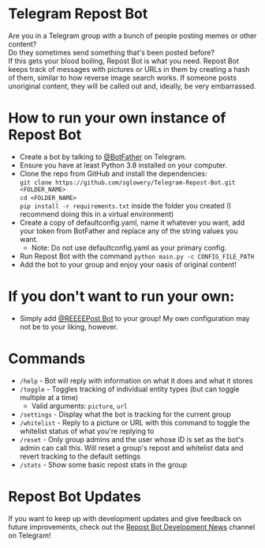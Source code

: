 # Telegram Repost Bot
Are you in a Telegram group with a bunch of people posting memes or other content?\
Do they sometimes send something that's been posted before?\
If this gets your blood boiling, Repost Bot is what you need. Repost Bot keeps track of messages with pictures or URLs in them by creating a hash of them, similar to how reverse image search works.
If someone posts unoriginal content, they will be called out and, ideally, be very embarrassed.

# How to run your own instance of Repost Bot
- Create a bot by talking to [@BotFather](https://telegram.me/botfather) on Telegram.
- Ensure you have at least Python 3.8 installed on your computer.
- Clone the repo from GitHub and install the dependencies:\
  `git clone https://github.com/sglowery/Telegram-Repost-Bot.git <FOLDER_NAME>`\
  `cd <FOLDER_NAME>`\
  `pip install -r requirements.txt` inside the folder you created (I recommend doing this in a virtual environment)
- Create a copy of defaultconfig.yaml, name it whatever you want, add your token from BotFather and replace any of the string values you want.
  - Note: Do not use defaultconfig.yaml as your primary config.
- Run Repost Bot with the command `python main.py -c CONFIG_FILE_PATH`
- Add the bot to your group and enjoy your oasis of original content!

# If you don't want to run your own:
- Simply add [@REEEEPost Bot](https://telegram.me/reeeepost_bot) to your group! My own configuration may not be to your liking, however.

# Commands
- `/help` - Bot will reply with information on what it does and what it stores
- `/toggle` - Toggles tracking of individual entity types (but can toggle multiple at a time)
  - Valid arguments: `picture`, `url`
- `/settings` - Display what the bot is tracking for the current group
- `/whitelist` - Reply to a picture or URL with this command to toggle the whitelist status of what you're replying to
- `/reset` - Only group admins and the user whose ID is set as the bot's admin can call this. Will reset a group's repost and whitelist data and revert tracking to the default settings
- `/stats` - Show some basic repost stats in the group

# Repost Bot Updates
If you want to keep up with development updates and give feedback on future improvements, check out the [Repost Bot Development News](https://t.me/repost_bot_news) channel on Telegram!